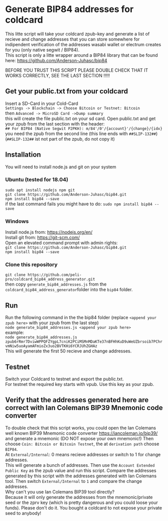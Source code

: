 # Generate BIP84 addresses for coldcard
This litte script will take your coldcard zpub-key and generate a list of recieve and change addresses that you can store somewhere for indipendent verification of the addresses wasabi wallet or electrum creates for you (only native segwit / BIP84).  
This script is only a litte wrapper around a BIP84 library that can be found here: https://github.com/Anderson-Juhasc/bip84

BEFORE YOU TRUST THIS SCRIPT PLEASE DOUBLE CHECK THAT IT WORKS CORRECTLY, SEE THE LAST SECTION !!!!!

## Get your public.txt from your coldcard
Insert a SD-Card in your Cold-Card    
`Settings -> Blockchain -> Choose Bitcoin or Testnet: Bitcoin`  
then `Advanced -> MicroSD Card ->Dump summary`  
this will create the file public.txt on your sd card. 
Open public.txt and get your zpub from the last section with the header:  
`## For BIP84 (Native Segwit P2PKH): m/84'/0'/{account}'/{change}/{idx}`  
you need the zpub from the second line (this line ends with `##SLIP-132##`)  
(`##SLIP-132##` ist not part of the zpub, do not copy it)

## Installation
You will need to install node.js and git on your system
### Ubuntu (tested for 18.04)
`sudo apt install nodejs npm git`  
`git clone https://github.com/Anderson-Juhasc/bip84.git`  
`npm install bip84 --save`      
if the last command fails you might have to do: `sudo npm install bip84 --save`
### Windows
Install node.js from: https://nodejs.org/en/  
Install git from: https://git-scm.com/  
Open an elevated command prompt with admin rights:  
`git clone https://github.com/Anderson-Juhasc/bip84.git`  
`npm install bip84 --save`  
 
### Clone this repository  
`git clone https://github.com/peli-pro/coldcard_bip84_address_generator.git`  
then copy `generate_bip84_addresses.js` from the `coldcard_bip84_address_generator`folder into the `bip84` folder.


## Run
Run the following command in the the bip84 folder (replace `<append your zpub here>` with your zpub from the last step)  
`node generate_bip84_addresses.js <append your zpub here>`  
example:  
`node generate_bip84_addresses.js zpub6rRmr7DviwWPPQFZYgpL7cniK2PCiMSMnMDaKTe37nBFHhKuD9uWeUZbrsoib7PChrvmNiw5uoAyamAFmioZx3uo2BVTKHi6YCRJUhZGHAz`  
This will generate the first 50 recieve and change addresses.

## Testnet
Switch your Coldcard to testnet and export the public.txt.  
For testnet the required key starts with vpub. Use this key as your zpub.

## Verify that the addresses generated here are correct with Ian Colemans BIP39 Mnemonic code converter
To double check that this script works, you could open the Ian Colemans well known BIP39 Mnemonic code converter https://iancoleman.io/bip39/ and generate a mnemonic (DO NOT expose your own mnemonic!)
Then choose `Coin: Bitcoin or Bitcoin Testnet`, the at `derivation path` choose `BIP84`.  
At `External/Internal`: 0 means recieve addresses or switch to 1 for change addresses.  
This will generate a bunch of addresses.
Then use the `Account Extended Public Key` as the zpub value and run this script.
Compare the addresses generated by this script with the addresses generated with Ian Colemans tool.
Then switch `External/Internal` to `1` and compare the change addresses.  
Why can't you use Ian Colemans BIP39 tool directly?  
Because it will only generate the addresses from the mnemonic/private seed or the zprv key (which is pretty dangerous and you could loose your funds). Please don't do it. You bought a coldcard to not expose your private seed to anybody!

